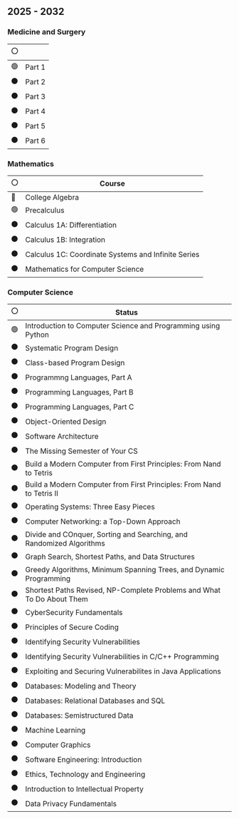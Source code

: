 ## 2025 - 2032

### Medicine and Surgery
|⚪️| |
|---|---|
|🟢|Part 1|
|⚫️|Part 2|
|⚫️|Part 3|
|⚫️|Part 4|
|⚫️|Part 5|
|⚫️|Part 6|


### Mathematics
|⚪️|Course|
|------|------|
|🔵|College Algebra|
|🟢|Precalculus||
|⚫️|Calculus 1A: Differentiation|
|⚫️|Calculus 1B: Integration|
|⚫️|Calculus 1C: Coordinate Systems and Infinite Series|
|⚫️|Mathematics for Computer Science|

### Computer Science

|⚪️|Status|
|------|------|
|🟢|Introduction to Computer Science and Programming using Python|
|⚫️|Systematic Program Design|
|⚫️|Class-based Program Design|
|⚫️|Programmng Languages, Part A|
|⚫️|Programming Languages, Part B|
|⚫️|Programming Languages, Part C|
|⚫️|Object-Oriented Design|
|⚫️|Software Architecture|
|⚫️|The Missing Semester of Your CS|
|⚫️|Build a Modern Computer from First Principles: From Nand to Tetris|
|⚫️|Build a Modern Computer from First Principles: From Nand to Tetris II|
|⚫️|Operating Systems: Three Easy Pieces|
|⚫️|Computer Networking: a Top-Down Approach|
|⚫️|Divide and COnquer, Sorting and Searching, and Randomized Algorithms|
|⚫️|Graph Search, Shortest Paths, and Data Structures|
|⚫️|Greedy Algorithms, Minimum Spanning Trees, and Dynamic Programming|
|⚫️|Shortest Paths Revised, NP-Complete Problems and What To Do About Them|
|⚫️|CyberSecurity Fundamentals|
|⚫️|Principles of Secure Coding|
|⚫️|Identifying Security Vulnerabilities|
|⚫️|Identifying Security Vulnerabilities in C/C++ Programming|
|⚫️|Exploiting and Securing Vulnerabilites in Java Applications|
|⚫️|Databases: Modeling and Theory|
|⚫️|Databases: Relational Databases and SQL|
|⚫️|Databases: Semistructured Data|
|⚫️|Machine Learning|
|⚫️|Computer Graphics|
|⚫️|Software Engineering: Introduction|
|⚫️|Ethics, Technology and Engineering|
|⚫️|Introduction to Intellectual Property|
|⚫️|Data Privacy Fundamentals|
